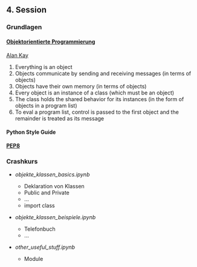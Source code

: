## 4. Session

### Grundlagen

#### **[Objektorientierte Programmierung](https://de.wikipedia.org/wiki/Objektorientierte_Programmierung)**

[Alan Kay](https://de.wikipedia.org/wiki/Alan_Kay)

1. Everything is an object
2. Objects communicate by sending and receiving messages (in terms of objects)
3. Objects have their own memory (in terms of objects)
4. Every object is an instance of a class (which must be an object)
5. The class holds the shared behavior for its instances (in the form of objects in a program list)
6. To eval a program list, control is passed to the first object and the remainder is treated as its message

#### Python Style Guide

**[PEP8](https://www.python.org/dev/peps/pep-0008/)**

### Crashkurs

* *objekte_klassen_basics.ipynb*
  * Deklaration von Klassen
  * Public and Private
  * ...
  * import class

* *objekte_klassen_beispiele.ipynb*
  * Telefonbuch
  * ...
  
* *other_useful_stuff.ipynb*
  * Module
